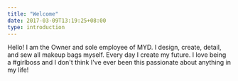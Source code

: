 ```yaml
---
title: "Welcome"
date: 2017-03-09T13:19:25+08:00
type: introduction
---
```


Hello! I am the Owner and sole employee of MYD. I design, create, detail, and sew all makeup bags myself. Every day I create my future. I love being a #girlboss and I don't think I've ever been this passionate about anything in my life!

